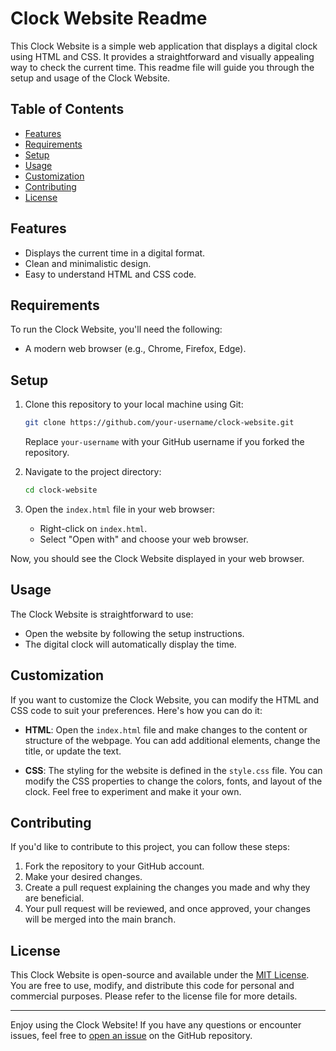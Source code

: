 # Clock Website Readme

This Clock Website is a simple web application that displays a digital clock using HTML and CSS. It provides a straightforward and visually appealing way to check the current time. This readme file will guide you through the setup and usage of the Clock Website.

## Table of Contents
- [Features](#features)
- [Requirements](#requirements)
- [Setup](#setup)
- [Usage](#usage)
- [Customization](#customization)
- [Contributing](#contributing)
- [License](#license)

## Features

- Displays the current time in a digital format.
- Clean and minimalistic design.
- Easy to understand HTML and CSS code.

## Requirements

To run the Clock Website, you'll need the following:

- A modern web browser (e.g., Chrome, Firefox, Edge).

## Setup

1. Clone this repository to your local machine using Git:

   ```bash
   git clone https://github.com/your-username/clock-website.git
   ```

   Replace `your-username` with your GitHub username if you forked the repository.

2. Navigate to the project directory:

   ```bash
   cd clock-website
   ```

3. Open the `index.html` file in your web browser:

   - Right-click on `index.html`.
   - Select "Open with" and choose your web browser.

Now, you should see the Clock Website displayed in your web browser.

## Usage

The Clock Website is straightforward to use:

- Open the website by following the setup instructions.
- The digital clock will automatically display the time.

## Customization

If you want to customize the Clock Website, you can modify the HTML and CSS code to suit your preferences. Here's how you can do it:

- **HTML**: Open the `index.html` file and make changes to the content or structure of the webpage. You can add additional elements, change the title, or update the text.

- **CSS**: The styling for the website is defined in the `style.css` file. You can modify the CSS properties to change the colors, fonts, and layout of the clock. Feel free to experiment and make it your own.

## Contributing

If you'd like to contribute to this project, you can follow these steps:

1. Fork the repository to your GitHub account.
2. Make your desired changes.
3. Create a pull request explaining the changes you made and why they are beneficial.
4. Your pull request will be reviewed, and once approved, your changes will be merged into the main branch.

## License

This Clock Website is open-source and available under the [MIT License](LICENSE). You are free to use, modify, and distribute this code for personal and commercial purposes. Please refer to the license file for more details.

---

Enjoy using the Clock Website! If you have any questions or encounter issues, feel free to [open an issue](https://github.com/your-username/clock-website/issues) on the GitHub repository.
